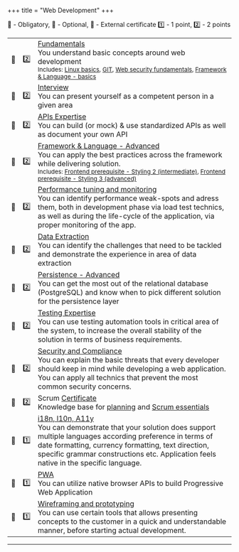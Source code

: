 +++
title = "Web Development"
+++

📗 - Obligatory, 📙 - Optional, 📜 - External certificate
1️⃣ - 1 point, 2️⃣ - 2 points

|     |     |                                                                                                                                                                                                                                                                                                                                                                                                                |
| --- | --- | -------------------------------------------------------------------------------------------------------------------------------------------------------------------------------------------------------------------------------------------------------------------------------------------------------------------------------------------------------------------------------------------------------------- |
| 📗  | 2️⃣  | [Fundamentals](/web_development/skills/fundamentals/) <br /> You understand basic concepts around web development <br /><small>Includes: [Linux basics](/common/linux/), [GIT](/common/git/), [Web security fundamentals](/web_development/skills/web-security-fundamentals/), [Framework & Language - basics](/web_development/skills/framework-and-language/)</small>                                        |
| 📗  | 2️⃣  | [Interview](/web_development/skills/interview/) <br /> You can present yourself as a competent person in a given area                                                                                                                                                                                                                                                                                          |
| 📗  | 2️⃣  | [APIs Expertise](/web_development/skills/api_expertise/) <br /> You can build (or mock) & use standardized APIs as well as document your own API                                                                                                                                                                                                                                                               |
| 📗  | 2️⃣  | [Framework & Language - Advanced](/web_development/skills/framework-and-language/) <br /> You can apply the best practices across the framework while delivering solution. <br /><small>Includes: [Frontend prerequisite - Styling 2 (intermediate)](/web_development/skills/styling/02_junior_ii/), [Frontend prerequisite - Styling 3 (advanced)](/web_development/skills/styling/03_independent_i/)</small> |
| 📙  | 2️⃣  | [Performance tuning and monitoring](/web_development/skills/performance_and_monitoring/) <br /> You can identify performance weak-spots and adress them, both in development phase via load test technics, as well as during the life-cycle of the application, via proper monitoring of the app.                                                                                                              |
| 📙  | 2️⃣  | [Data Extraction](/web_development/skills/data_extraction/) <br /> You can identify the challenges that need to be tackled and demonstrate the experience in area of data extraction                                                                                                                                                                                                                           |
| 📙  | 2️⃣  | [Persistence - Advanced](/web_development/skills/persistence/advanced/) <br /> You can get the most out of the relational database (PostgreSQL) and know when to pick different solution for the persistence layer                                                                                                                                                                                             |
| 📙  | 2️⃣  | [Testing Expertise](/web_development/skills/testing_expertise/) <br /> You can use testing automation tools in critical area of the system, to increase the overall stability of the solution in terms of business requirements.                                                                                                                                                                               |
| 📙  | 2️⃣  | [Security and Compliance](/web_development/skills/security/) <br /> You can explain the basic threats that every developer should keep in mind while developing a web application. You can apply all technics that prevent the most common security concerns.                                                                                                                                                  |
| 📜  | 2️⃣  | Scrum [Certificate](https://www.scrum.org/professional-scrum-developer-certification) <br /> Knowledge base for [planning](/knowledge_base/planning/) and [Scrum essentials](/knowledge_base/scrum_essentials/)                                                                                                                                                                                                                                                                    |
| 📙  | 1️⃣  | [i18n, l10n, A11y](/web_development/skills/i18n_l10n_a11y/) <br /> You can demonstrate that your solution does support multiple languages according preference in terms of date formatting, currency formatting, text direction, specific grammar constructions etc. Application feels native in the specific language.                                                                                        |
| 📙  | 1️⃣  | [PWA](/web_development/skills/pwa/) <br /> You can utilize native browser APIs to build Progressive Web Application                                                                                                                                                                                                                                                                                            |
| 📙  | 1️⃣  | [Wireframing and prototyping](/web_development/skills/wireframing_and_prototyping/) <br /> You can use certain tools that allows presenting concepts to the customer in a quick and understandable manner, before starting actual development.                                                                                                                                                                 |

---
